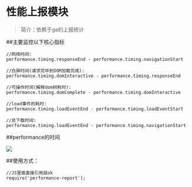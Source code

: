 性能上报模块
=========

> 简介：依赖于ga的上报统计




##主要监控以下核心指标

	//网络时间:
	performance.timing.responseEnd - performance.timing.navigationStart

	//白屏时间(请求完毕到DOM加载完成):
	performance.timing.domInteractive - performance.timing.responseEnd

	//可操作时间(解释dom树耗时):
	performance.timing.domComplete - performance.timing.domInteractive

	//load事件的耗时:
	performance.timing.loadEventEnd - performance.timing.loadEventStart 

	//总下载时间:
	performance.timing.loadEventEnd - performance.timing.navigationStart  


##performance的时间


![](http://img.hb.aicdn.com/f843500aac6a5056fe7a66aee3e7242be3a8a664f5cb-eLPp0X)



##使用方式：
	
	//JS里面直接引用就ok
	require('performance-report');

